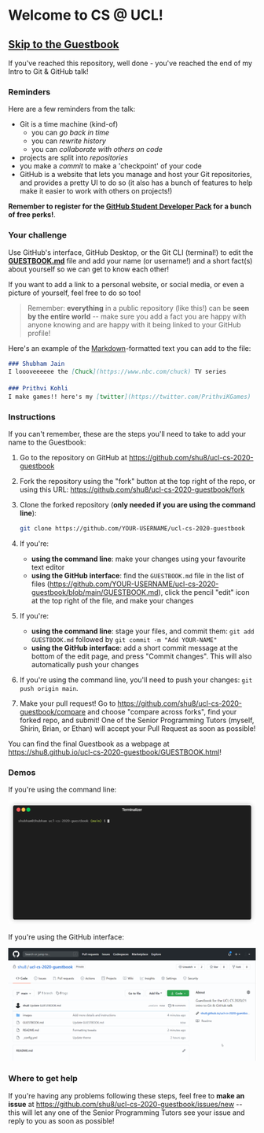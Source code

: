 # Welcome to CS @ UCL!

## [Skip to the Guestbook](./GUESTBOOK.md)

If you've reached this repository, well done - you've reached the end of my Intro to Git & GitHub talk!

### Reminders

Here are a few reminders from the talk:

- Git is a time machine (kind-of)
  - you can _go back in time_
  - you can _rewrite history_
  - you can _collaborate with others on code_
- projects are split into _repositories_
- you make a _commit_ to make a 'checkpoint' of your code
- GitHub is a website that lets you manage and host your Git repositories, and provides a pretty UI to do so (it also has a bunch of features to help make it easier to work with others on projects!)

**Remember to register for the [GitHub Student Developer Pack](https://education.github.com/pack) for a bunch of free perks!**.

### Your challenge

Use GitHub's interface, GitHub Desktop, or the Git CLI (terminal!) to edit the [**GUESTBOOK.md**](./GUESTBOOK.md) file and add your name (or username!) and a short fact(s) about yourself so we can get to know each other!

If you want to add a link to a personal website, or social media, or even a picture of yourself, feel free to do so too!

> Remember: **everything** in a public repository (like this!) can be **seen by the entire world** -- make sure you add a fact you are happy with anyone knowing and are happy with it being linked to your GitHub profile!

Here's an example of the [Markdown](https://guides.github.com/features/mastering-markdown/)-formatted text you can add to the file:

```md
### Shubham Jain
I loooveeeeee the [Chuck](https://www.nbc.com/chuck) TV series

### Prithvi Kohli
I make games!! here's my [twitter](https://twitter.com/PrithviKGames)
```

### Instructions

If you can't remember, these are the steps you'll need to take to add your name to the Guestbook:

1. Go to the repository on GitHub at <https://github.com/shu8/ucl-cs-2020-guestbook>

2. Fork the repository using the "fork" button at the top right of the repo, or using this URL: <https://github.com/shu8/ucl-cs-2020-guestbook/fork>

3. Clone the forked repository (**only needed if you are using the command line**):

   ```bash
   git clone https://github.com/YOUR-USERNAME/ucl-cs-2020-guestbook
   ```

4. If you're:

    - **using the command line**: make your changes using your favourite text editor
    - **using the GitHub interface**: find the `GUESTBOOK.md` file in the list of files (<https://github.com/YOUR-USERNAME/ucl-cs-2020-guestbook/blob/main/GUESTBOOK.md>), click the pencil "edit" icon at the top right of the file, and make your changes

5. If you're:

    - **using the command line**: stage your files, and commit them: `git add GUESTBOOK.md` followed by `git commit -m "Add YOUR-NAME"`
    - **using the GitHub interface**: add a short commit message at the bottom of the edit page, and press "Commit changes". This will also automatically push your changes

6. If you're using the command line, you'll need to push your changes: `git push origin main`.

7. Make your pull request! Go to <https://github.com/shu8/ucl-cs-2020-guestbook/compare> and choose "compare across forks", find your forked repo, and submit! One of the Senior Programming Tutors (myself, Shirin, Brian, or Ethan) will accept your Pull Request as soon as possible!

You can find the final Guestbook as a webpage at <https://shu8.github.io/ucl-cs-2020-guestbook/GUESTBOOK.html>!

### Demos

If you're using the command line:

![Example of using Git on the command line](./images/command-line.gif)

If you're using the GitHub interface:

![Example of using the GitHub interface](./images/github-interface.gif)

### Where to get help

If you're having any problems following these steps, feel free to **make an issue** at <https://github.com/shu8/ucl-cs-2020-guestbook/issues/new> -- this will let any one of the Senior Programming Tutors see your issue and reply to you as soon as possible!
